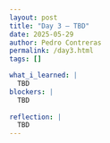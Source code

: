 ```yaml
---
layout: post
title: "Day 3 – TBD"
date: 2025-05-29
author: Pedro Contreras
permalink: /day3.html
tags: []

what_i_learned: |
  TBD
blockers: |
  TBD
  
reflection: |
  TBD
---
```

